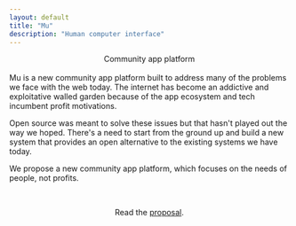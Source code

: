 ```yaml
---
layout: default
title: "Mu"
description: "Human computer interface"
---
```

<center>Community app platform</center>
<br>
<div id="abstract">
Mu is a new community app platform built to address many of the problems we 
face with the web today. The internet has become an addictive and exploitative walled garden because 
of the app ecosystem and tech incumbent profit motivations.

<p>Open source was meant to solve these issues but
that hasn't played out the way we hoped. There's a need
to start from the ground up and build a new system that provides an open alternative
to the existing systems we have today.</p>
<p>
We propose a new community app platform, which focuses on the needs of people, not profits.
</p>
</div>
<div id="abstract">
  <br>
  <p style="text-align: center;">
    Read the <a href="/proposal">proposal</a>.
  </p>
</div>
